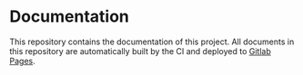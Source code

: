 # Documentation
This repository contains the documentation of this project.
All documents in this repository are automatically built by the CI and deployed to 
[Gitlab Pages](https://gamebase.pages.gitlab.tandashi.de/documentation/).